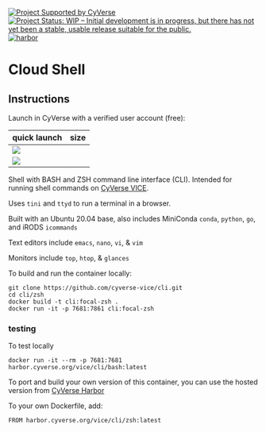 [![Project Supported by CyVerse](https://de.cyverse.org/Powered-By-CyVerse-blue.svg)](https://learning.cyverse.org/projects/vice/en/latest/) [![Project Status: WIP – Initial development is in progress, but there has not yet been a stable, usable release suitable for the public.](https://www.repostatus.org/badges/latest/wip.svg)](https://www.repostatus.org/#wip) [![harbor](https://github.com/cyverse-vice/cli/actions/workflows/harbor.yml/badge.svg?branch=main)](https://github.com/cyverse-vice/cli/actions/workflows/harbor.yml)

# Cloud Shell

## Instructions

Launch in CyVerse with a verified user account (free):

quick launch | size | 
------------ | ---- | 
<a href="" target="_blank"><img src="https://img.shields.io/badge/Ubuntu%2020.04-bash-red?style=plastic&logo=ubuntu"></a> | 
<a href="" target="_blank"><img src="https://img.shields.io/badge/Ubuntu%2020.04-zsh-teal?style=plastic&logo=ubuntu"></a> | 

Shell with BASH and ZSH command line interface (CLI). Intended for running shell commands on [CyVerse VICE](https://learning.cyverse.org/projects/vice/en/latest/).

Uses `tini` and `ttyd` to run a terminal in a browser.

Built with an Ubuntu 20.04 base, also includes MiniConda `conda`, `python`, `go`, and iRODS `icommands`

Text editors include `emacs`, `nano`, `vi`, & `vim`

Monitors include `top`, `htop`, & `glances`

To build and run the container locally:

```
git clone https://github.com/cyverse-vice/cli.git
cd cli/zsh
docker build -t cli:focal-zsh .
docker run -it -p 7681:7861 cli:focal-zsh
```
### testing

To test locally

```
docker run -it --rm -p 7681:7681 harbor.cyverse.org/vice/cli/bash:latest
```
To port and build your own version of this container, you can use the hosted version from [CyVerse Harbor](https://harbor.cyverse.org/harbor/projects/17/repositories/cli)

To your own Dockerfile, add:

```
FROM harbor.cyverse.org/vice/cli/zsh:latest
```
